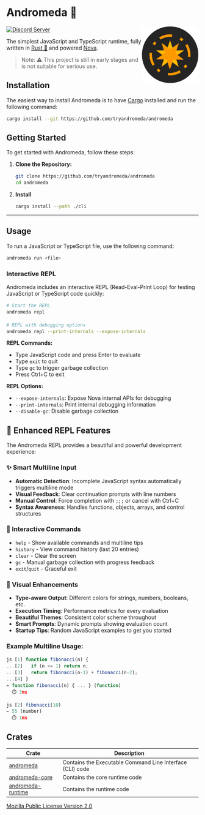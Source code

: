 # Andromeda 🌌

<a href="https://github.com/load1n9/andromeda"><img align="right" src="./assets/andromeda.svg" alt="Andromeda" width="150"/></a>

[![Discord Server](https://img.shields.io/discord/1264947585882259599.svg?logo=discord&style=flat-square)](https://discord.gg/tgjAnX2Ny3)

The simplest JavaScript and TypeScript runtime, fully written in
[Rust 🦀](https://www.rust-lang.org/) and powered [Nova](https://trynova.dev/).

> Note: ⚠️ This project is still in early stages and is not suitable for serious
> use.

## Installation

The easiest way to install Andromeda is to have
[Cargo](https://doc.rust-lang.org/cargo/) installed and run the following
command:

```bash
cargo install --git https://github.com/tryandromeda/andromeda
```

## Getting Started

To get started with Andromeda, follow these steps:

1. **Clone the Repository:**

   ```bash
   git clone https://github.com/tryandromeda/andromeda
   cd andromeda
   ```

2. **Install**

   ```bash
   cargo install --path ./cli
   ```

---

## Usage

To run a JavaScript or TypeScript file, use the following command:

```bash
andromeda run <file>
```

### Interactive REPL

Andromeda includes an interactive REPL (Read-Eval-Print Loop) for testing JavaScript or TypeScript code quickly:

```bash
# Start the REPL
andromeda repl

# REPL with debugging options
andromeda repl --print-internals --expose-internals
```

**REPL Commands:**

- Type JavaScript code and press Enter to evaluate
- Type `exit` to quit
- Type `gc` to trigger garbage collection
- Press Ctrl+C to exit

**REPL Options:**

- `--expose-internals`: Expose Nova internal APIs for debugging
- `--print-internals`: Print internal debugging information  
- `--disable-gc`: Disable garbage collection

## 🎨 Enhanced REPL Features

The Andromeda REPL provides a beautiful and powerful development experience:

### ✨ Smart Multiline Input
- **Automatic Detection**: Incomplete JavaScript syntax automatically triggers multiline mode
- **Visual Feedback**: Clear continuation prompts with line numbers
- **Manual Control**: Force completion with `;;;` or cancel with Ctrl+C
- **Syntax Awareness**: Handles functions, objects, arrays, and control structures

### 🎯 Interactive Commands
- `help` - Show available commands and multiline tips
- `history` - View command history (last 20 entries)
- `clear` - Clear the screen
- `gc` - Manual garbage collection with progress feedback
- `exit`/`quit` - Graceful exit

### 🌈 Visual Enhancements  
- **Type-aware Output**: Different colors for strings, numbers, booleans, etc.
- **Execution Timing**: Performance metrics for every evaluation
- **Beautiful Themes**: Consistent color scheme throughout
- **Smart Prompts**: Dynamic prompts showing evaluation count
- **Startup Tips**: Random JavaScript examples to get you started

### Example Multiline Usage:
```javascript
js [1] function fibonacci(n) {
...[2]   if (n <= 1) return n;
...[3]   return fibonacci(n-1) + fibonacci(n-2);
...[4] }
← function fibonacci(n) { ... } (function)
  ⏱️ 3ms

js [2] fibonacci(10)
← 55 (number)
  ⏱️ 1ms
```

## Crates

| Crate                         | Description                                               |
| ----------------------------- | --------------------------------------------------------- |
| [andromeda](/cli)             | Contains the Executable Command Line Interface (CLI) code |
| [andromeda-core](/core)       | Contains the core runtime code                            |
| [andromeda-runtime](/runtime) | Contains the runtime code                                 |

[Mozilla Public License Version 2.0](./LICENSE.md)
